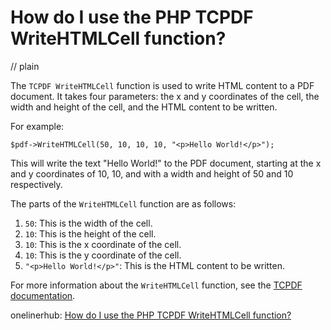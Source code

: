 # How do I use the PHP TCPDF WriteHTMLCell function?
// plain

The `TCPDF WriteHTMLCell` function is used to write HTML content to a PDF document. It takes four parameters: the x and y coordinates of the cell, the width and height of the cell, and the HTML content to be written.

For example:

```
$pdf->WriteHTMLCell(50, 10, 10, 10, "<p>Hello World!</p>");
```

This will write the text "Hello World!" to the PDF document, starting at the x and y coordinates of 10, 10, and with a width and height of 50 and 10 respectively.

The parts of the `WriteHTMLCell` function are as follows:

1. `50`: This is the width of the cell.
2. `10`: This is the height of the cell.
3. `10`: This is the x coordinate of the cell.
4. `10`: This is the y coordinate of the cell.
5. `"<p>Hello World!</p>"`: This is the HTML content to be written.

For more information about the `WriteHTMLCell` function, see the [TCPDF documentation](https://tcpdf.org/docs/classTCPDF/#writehtmlcell).

onelinerhub: [How do I use the PHP TCPDF WriteHTMLCell function?](https://onelinerhub.com/php-tcpdf/how-do-i-use-the-php-tcpdf-writehtmlcell-function)